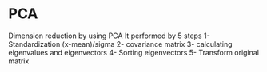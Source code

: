 # PCA
Dimension reduction by using PCA
It performed by 5 steps
1- Standardization (x-mean)/sigma
2- covariance matrix
3- calculating eigenvalues and eigenvectors
4- Sorting eigenvectors
5- Transform original matrix
